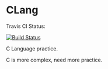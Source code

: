 CLang
=====

Travis CI Status:

[![Build Status](https://travis-ci.org/liboshi/clang.svg?branch=master)](https://travis-ci.org/liboshi/clang)

C Language practice.

C is more complex, need more practice.
